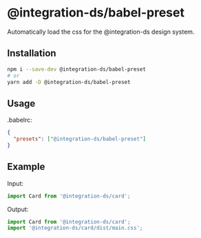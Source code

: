 # @integration-ds/babel-preset

Automatically load the css for the @integration-ds design system.

## Installation

```sh
npm i --save-dev @integration-ds/babel-preset
# or
yarn add -D @integration-ds/babel-preset
```

## Usage

.babelrc:

```json
{
  "presets": ["@integration-ds/babel-preset"]
}
```

## Example

Input:

```js
import Card from '@integration-ds/card';
```

Output:

```js
import Card from '@integration-ds/card';
import '@integration-ds/card/dist/main.css';
```
